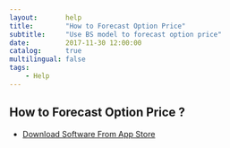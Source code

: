 ```yaml
---
layout:       help
title:        "How to Forecast Option Price"
subtitle:     "Use BS model to forecast option price"
date:         2017-11-30 12:00:00
catalog:      true
multilingual: false
tags:
    - Help
---
```



## How to Forecast Option Price ?




-  [Download Software From App Store][1]

[1]: http://itunes.apple.com/us/app/id1228960496